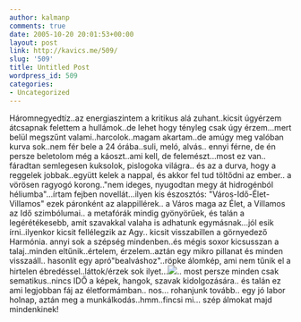 ```yaml
---
author: kalmanp
comments: true
date: 2005-10-20 20:01:53+00:00
layout: post
link: http://kavics.me/509/
slug: '509'
title: Untitled Post
wordpress_id: 509
categories:
- Uncategorized
---
```


Háromnegyedtíz..az energiaszintem a kritikus alá zuhant..kicsit úgyérzem átcsapnak felettem a hullámok..de lehet hogy tényleg csak úgy érzem...mert belül megszűnt valami..harcolok..magam akartam..de amúgy meg valóban kurva sok..nem fér bele a 24 órába..suli, meló, alvás.. ennyi férne, de én persze beletolom még a káoszt..ami kell, de felemészt...most ez van.. fáradtan semlegesen kuksolok, pislogoka világra.. és az a durva, hogy a reggelek jobbak..együtt kelek a nappal, és akkor fel tud töltődni az ember.. a vörösen ragyogó korong.."nem ideges, nyugodtan megy át hidrogénból héliumba"...írtam fejben novellát...ilyen kis észosztós: "Város-Idő-Élet-Villamos" ezek páronként az alappillérek.. a Város maga az Élet, a Villamos az Idő szimbólumai.. a metafórák mindig gyönyörűek, és talán a legérétékesebb, amit szavakkal valaha is adhatunk egymásnak...jól esik írni..ilyenkor kicsit fellélegzik az Agy.. kicsit visszabillen a görnyedező Harmónia. annyi sok a szépség mindenben..és mégis soxor kicsusszan a talaj..minden eltűnik..értelem, érzelem..aztán egy mikro pillanat és minden visszaáll.. hasonlít egy apró"bealváshoz"..röpke álomkép, ami nem tűnik el a hirtelen ébredéssel..láttok/érzek sok ilyet...![](http://kavics.freeblog.hu/Files/palmbook.bmp).. most persze minden csak sematikus..nincs IDŐ a képek, hangok, szavak kidolgozására.. és talán ez ami legjobban fáj az életformámban.. nos... rohanjunk tovább.. egy jó labor holnap, aztán meg a munkálkodás..hmm..fincsi mi... szép álmokat majd mindenkinek!
